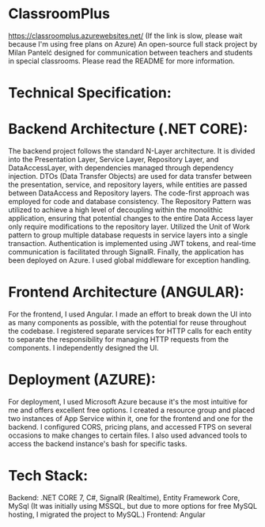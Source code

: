 # ClassroomPlus
https://classroomplus.azurewebsites.net/ (If the link is slow, please wait because I'm using free plans on Azure) An open-source full stack project by Milan Pantelć designed for communication between teachers and students in special classrooms. Please read the README for more information.

# Technical Specification:
# Backend Architecture (.NET CORE):
The backend project follows the standard N-Layer architecture. It is divided into the Presentation Layer, Service Layer, Repository Layer, and DataAccessLayer, with dependencies managed through dependency injection. DTOs (Data Transfer Objects) are used for data transfer between the presentation, service, and repository layers, while entities are passed between DataAccess and Repository layers. The code-first approach was employed for code and database consistency. The Repository Pattern was utilized to achieve a high level of decoupling within the monolithic application, ensuring that potential changes to the entire Data Access layer only require modifications to the repository layer. Utilized the Unit of Work pattern to group multiple database requests in service layers into a single transaction. Authentication is implemented using JWT tokens, and real-time communication is facilitated through SignalR. Finally, the application has been deployed on Azure. I used global middleware for exception handling.

# Frontend Architecture (ANGULAR):
For the frontend, I used Angular. I made an effort to break down the UI into as many components as possible, with the potential for reuse throughout the codebase. I registered separate services for HTTP calls for each entity to separate the responsibility for managing HTTP requests from the components. I independently designed the UI.

# Deployment (AZURE):
For deployment, I used Microsoft Azure because it's the most intuitive for me and offers excellent free options. I created a resource group and placed two instances of App Service within it, one for the frontend and one for the backend. I configured CORS, pricing plans, and accessed FTPS on several occasions to make changes to certain files. I also used advanced tools to access the backend instance's bash for specific tasks.

# Tech Stack:
Backend: .NET CORE 7, C#, SignalR (Realtime), Entity Framework Core, MySql (It was initially using MSSQL, but due to more options for free MySQL hosting, I migrated the project to MySQL.) Frontend: Angular
